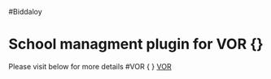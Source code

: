 #Biddaloy

# School managment plugin for VOR {}

Please visit below for more details
#VOR { }
[VOR](https://github.com/prappo/vor)
